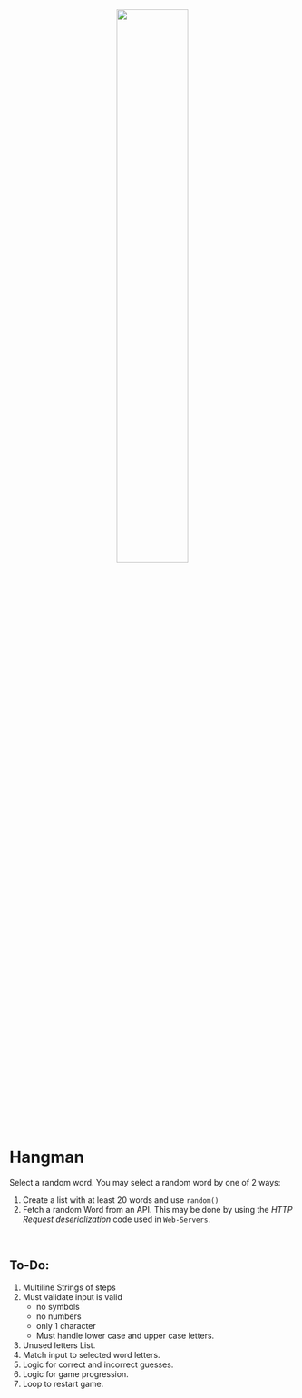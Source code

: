 <div style="text-align:center">
        <img    src="https://media.istockphoto.com/illustrations/simple-illustration-of-hangman-game-illustration-id1196954772?k=20&m=1196954772&s=612x612&w=0&h=nzsr9bCwxp9xW3dp-nBJeXE7TVGqnWtdJpbaXvEyl3E="
                width="50%" 
                height="50%" />
                
</div>
<br>

# Hangman

Select a random word.
You may select a random word by one of 2 ways:
1. Create a list with at least 20 words and use `random()`
2. Fetch a random Word from an API. This may be done by using the *HTTP Request deserialization* code used in `Web-Servers`.

<br>

## To-Do:
1. Multiline Strings of steps
2. Must validate input is valid 
     - no symbols
     - no numbers
     - only 1 character
     - Must handle lower case and upper case letters.
3. Unused letters List.
4. Match input to selected word letters.
5. Logic for correct and incorrect guesses.
6. Logic for game progression.
7. Loop to restart game.